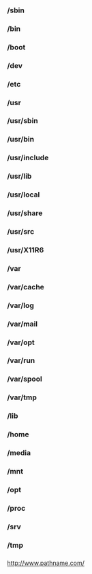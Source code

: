 ### /sbin
### /bin
### /boot
### /dev
### /etc
### /usr
### /usr/sbin
### /usr/bin
### /usr/include
### /usr/lib
### /usr/local
### /usr/share
### /usr/src
### /usr/X11R6
### /var
### /var/cache
### /var/log
### /var/mail
### /var/opt
### /var/run
### /var/spool
### /var/tmp
### /lib
### /home
### /media
### /mnt
### /opt
### /proc
### /srv
### /tmp
### 
### 

http://www.pathname.com/





